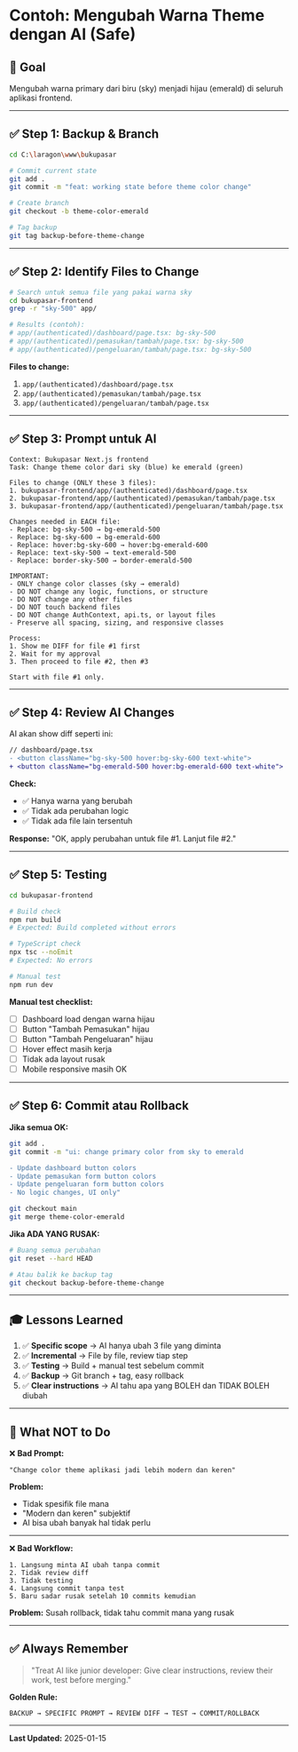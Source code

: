 # Contoh: Mengubah Warna Theme dengan AI (Safe)

## 🎯 Goal
Mengubah warna primary dari biru (sky) menjadi hijau (emerald) di seluruh aplikasi frontend.

---

## ✅ Step 1: Backup & Branch

```bash
cd C:\laragon\www\bukupasar

# Commit current state
git add .
git commit -m "feat: working state before theme color change"

# Create branch
git checkout -b theme-color-emerald

# Tag backup
git tag backup-before-theme-change
```

---

## ✅ Step 2: Identify Files to Change

```bash
# Search untuk semua file yang pakai warna sky
cd bukupasar-frontend
grep -r "sky-500" app/

# Results (contoh):
# app/(authenticated)/dashboard/page.tsx: bg-sky-500
# app/(authenticated)/pemasukan/tambah/page.tsx: bg-sky-500
# app/(authenticated)/pengeluaran/tambah/page.tsx: bg-sky-500
```

**Files to change:**
1. `app/(authenticated)/dashboard/page.tsx`
2. `app/(authenticated)/pemasukan/tambah/page.tsx`
3. `app/(authenticated)/pengeluaran/tambah/page.tsx`

---

## ✅ Step 3: Prompt untuk AI

```
Context: Bukupasar Next.js frontend
Task: Change theme color dari sky (blue) ke emerald (green)

Files to change (ONLY these 3 files):
1. bukupasar-frontend/app/(authenticated)/dashboard/page.tsx
2. bukupasar-frontend/app/(authenticated)/pemasukan/tambah/page.tsx  
3. bukupasar-frontend/app/(authenticated)/pengeluaran/tambah/page.tsx

Changes needed in EACH file:
- Replace: bg-sky-500 → bg-emerald-500
- Replace: bg-sky-600 → bg-emerald-600
- Replace: hover:bg-sky-600 → hover:bg-emerald-600
- Replace: text-sky-500 → text-emerald-500
- Replace: border-sky-500 → border-emerald-500

IMPORTANT:
- ONLY change color classes (sky → emerald)
- DO NOT change any logic, functions, or structure
- DO NOT change any other files
- DO NOT touch backend files
- DO NOT change AuthContext, api.ts, or layout files
- Preserve all spacing, sizing, and responsive classes

Process:
1. Show me DIFF for file #1 first
2. Wait for my approval
3. Then proceed to file #2, then #3

Start with file #1 only.
```

---

## ✅ Step 4: Review AI Changes

AI akan show diff seperti ini:

```diff
// dashboard/page.tsx
- <button className="bg-sky-500 hover:bg-sky-600 text-white">
+ <button className="bg-emerald-500 hover:bg-emerald-600 text-white">
```

**Check:**
- ✅ Hanya warna yang berubah
- ✅ Tidak ada perubahan logic
- ✅ Tidak ada file lain tersentuh

**Response:** "OK, apply perubahan untuk file #1. Lanjut file #2."

---

## ✅ Step 5: Testing

```bash
cd bukupasar-frontend

# Build check
npm run build
# Expected: Build completed without errors

# TypeScript check  
npx tsc --noEmit
# Expected: No errors

# Manual test
npm run dev
```

**Manual test checklist:**
- [ ] Dashboard load dengan warna hijau
- [ ] Button "Tambah Pemasukan" hijau
- [ ] Button "Tambah Pengeluaran" hijau
- [ ] Hover effect masih kerja
- [ ] Tidak ada layout rusak
- [ ] Mobile responsive masih OK

---

## ✅ Step 6: Commit atau Rollback

**Jika semua OK:**
```bash
git add .
git commit -m "ui: change primary color from sky to emerald

- Update dashboard button colors
- Update pemasukan form button colors  
- Update pengeluaran form button colors
- No logic changes, UI only"

git checkout main
git merge theme-color-emerald
```

**Jika ADA YANG RUSAK:**
```bash
# Buang semua perubahan
git reset --hard HEAD

# Atau balik ke backup tag
git checkout backup-before-theme-change
```

---

## 🎓 Lessons Learned

1. ✅ **Specific scope** → AI hanya ubah 3 file yang diminta
2. ✅ **Incremental** → File by file, review tiap step
3. ✅ **Testing** → Build + manual test sebelum commit
4. ✅ **Backup** → Git branch + tag, easy rollback
5. ✅ **Clear instructions** → AI tahu apa yang BOLEH dan TIDAK BOLEH diubah

---

## 🚫 What NOT to Do

❌ **Bad Prompt:**
```
"Change color theme aplikasi jadi lebih modern dan keren"
```
**Problem:** 
- Tidak spesifik file mana
- "Modern dan keren" subjektif
- AI bisa ubah banyak hal tidak perlu

---

❌ **Bad Workflow:**
```
1. Langsung minta AI ubah tanpa commit
2. Tidak review diff
3. Tidak testing
4. Langsung commit tanpa test
5. Baru sadar rusak setelah 10 commits kemudian
```

**Problem:** Susah rollback, tidak tahu commit mana yang rusak

---

## ✅ Always Remember

> "Treat AI like junior developer: Give clear instructions, review their work, test before merging."

**Golden Rule:**
```
BACKUP → SPECIFIC PROMPT → REVIEW DIFF → TEST → COMMIT/ROLLBACK
```

---

**Last Updated:** 2025-01-15
